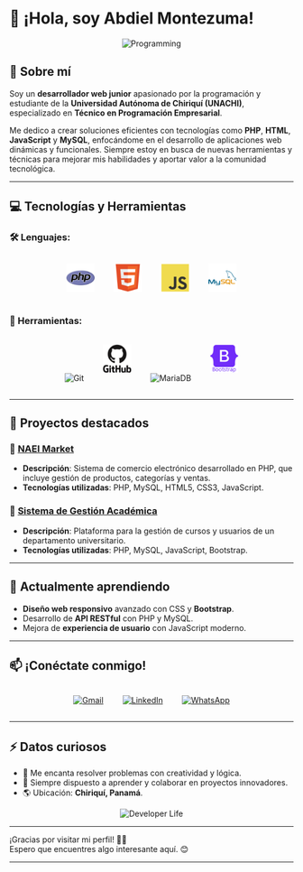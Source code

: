 # 👋 ¡Hola, soy Abdiel Montezuma!

<p align="center">
  <img src="https://www.imaginacolombia.com/assets/media/programming-equipment-image.jpg" alt="Programming" width="600"/>
</p>

## 🌟 Sobre mí 
Soy un **desarrollador web junior** apasionado por la programación y estudiante de la **Universidad Autónoma de Chiriquí (UNACHI)**, especializado en **Técnico en Programación Empresarial**.  

Me dedico a crear soluciones eficientes con tecnologías como **PHP**, **HTML**, **JavaScript** y **MySQL**, enfocándome en el desarrollo de aplicaciones web dinámicas y funcionales. Siempre estoy en busca de nuevas herramientas y técnicas para mejorar mis habilidades y aportar valor a la comunidad tecnológica.

---

## 💻 Tecnologías y Herramientas

### 🛠️ Lenguajes:
<p align="center">
  <img src="https://raw.githubusercontent.com/devicons/devicon/master/icons/php/php-original.svg" alt="PHP" width="50" height="50" style="margin: 15px;"/>
  <img src="https://raw.githubusercontent.com/devicons/devicon/master/icons/html5/html5-original.svg" alt="HTML5" width="50" height="50" style="margin: 15px;"/>
  <img src="https://raw.githubusercontent.com/devicons/devicon/master/icons/javascript/javascript-original.svg" alt="JavaScript" width="50" height="50" style="margin: 15px;"/>
  <img src="https://raw.githubusercontent.com/devicons/devicon/master/icons/mysql/mysql-original-wordmark.svg" alt="MySQL" width="50" height="50" style="margin: 15px;"/>
</p>

### 🔧 Herramientas:
<p align="center">
  <img src="https://cdn.jsdelivr.net/npm/simple-icons@3.0.1/icons/git.svg" alt="Git" width="50" height="50" style="margin: 15px;"/>
  <img src="https://raw.githubusercontent.com/devicons/devicon/master/icons/github/github-original-wordmark.svg" alt="GitHub" width="50" height="50" style="margin: 15px;"/>
  <img src="https://www.vectorlogo.zone/logos/mariadb/mariadb-icon.svg" alt="MariaDB" width="50" height="50" style="margin: 15px;"/>
  <img src="https://raw.githubusercontent.com/devicons/devicon/master/icons/bootstrap/bootstrap-plain-wordmark.svg" alt="Bootstrap" width="50" height="50" style="margin: 15px;"/>
</p>

---

## 🚀 Proyectos destacados

### 📌 [NAEI Market](https://github.com/tu-perfil/NAEI-Market)
- **Descripción**: Sistema de comercio electrónico desarrollado en PHP, que incluye gestión de productos, categorías y ventas.  
- **Tecnologías utilizadas**: PHP, MySQL, HTML5, CSS3, JavaScript.

### 📌 [Sistema de Gestión Académica](https://github.com/tu-perfil/sistema-academico)
- **Descripción**: Plataforma para la gestión de cursos y usuarios de un departamento universitario.  
- **Tecnologías utilizadas**: PHP, MySQL, JavaScript, Bootstrap.

---

## 🌱 Actualmente aprendiendo
- **Diseño web responsivo** avanzado con CSS y **Bootstrap**.  
- Desarrollo de **API RESTful** con PHP y MySQL.  
- Mejora de **experiencia de usuario** con JavaScript moderno.

---

## 📫 ¡Conéctate conmigo!
<p align="center">
  <a href="mailto:abdiel.montezuma2@unachi.ac.pa"><img src="https://img.icons8.com/fluency/48/000000/gmail.png" alt="Gmail" style="margin: 15px;"/></a>
  <a href="#"><img src="https://img.icons8.com/fluency/48/000000/linkedin.png" alt="LinkedIn" style="margin: 15px;"/></a>
  <a href="https://wa.me/50765210907"><img src="https://img.icons8.com/color/48/000000/whatsapp.png" alt="WhatsApp" style="margin: 15px;"/></a>
</p>

---

## ⚡ Datos curiosos
- 🎯 Me encanta resolver problemas con creatividad y lógica.  
- 💬 Siempre dispuesto a aprender y colaborar en proyectos innovadores.  
- 🌎 Ubicación: **Chiriquí, Panamá**.  

<p align="center">
  <img src="https://blogger.googleusercontent.com/img/b/R29vZ2xl/AVvXsEgXOBvDo0bu2g10cKvmxQFCvHOtWLnXDZRHtOT4g96j72kTaSxU0KX4IPiOHBTXjqMsK42s1s46gjsdhQMV5BVrjzVVUiz441Arn3jsmmeRbQheeKeyDZHbgnMB_Wq9zc4PLM7BwCw8McX9qAwPZPdPpaDhVrq0PYWTBA5zodvrTW7v3vY4fUeYndkPDA/s1200/lenguaje-programacion-videojuegos-populares.webp" alt="Developer Life" width="600"/>
</p>

---

¡Gracias por visitar mi perfil! 🚀✨  
Espero que encuentres algo interesante aquí. 😊

---
